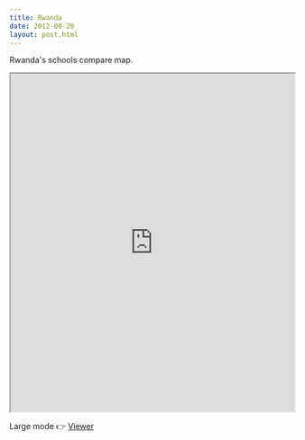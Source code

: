 ```yaml
---
title: Rwanda
date: 2012-08-20
layout: post.html
---
```


Rwanda's schools compare map.
<div class="mapParent">
    <iframe id="rwanda"
        width="100%"
        height="600px"
        src="http://devseed.com/project-connect-visualizations/countries/rwanda/">
    </iframe>
</div>

Large mode 👉 [Viewer](../../countries/rwanda/)
